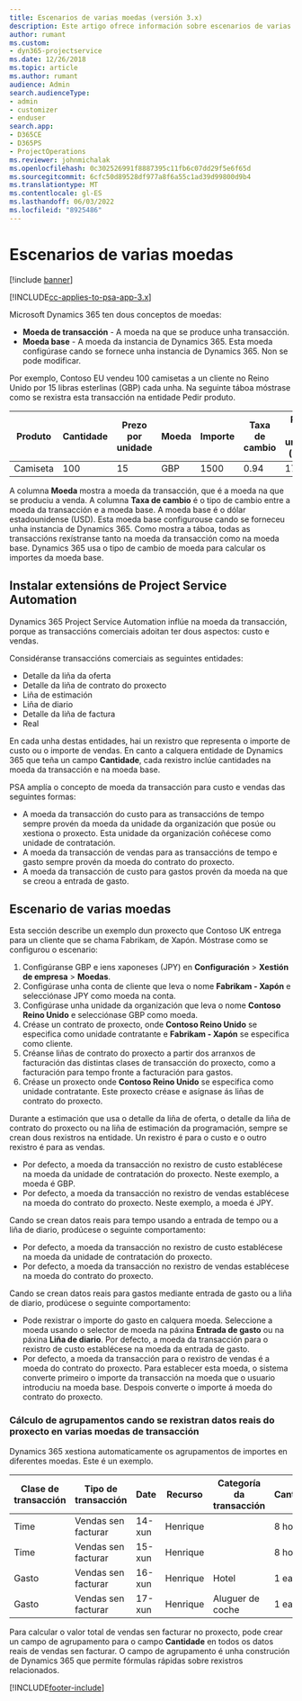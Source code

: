 ```yaml
---
title: Escenarios de varias moedas (versión 3.x)
description: Este artigo ofrece información sobre escenarios de varias moedas.
author: rumant
ms.custom:
- dyn365-projectservice
ms.date: 12/26/2018
ms.topic: article
ms.author: rumant
audience: Admin
search.audienceType:
- admin
- customizer
- enduser
search.app:
- D365CE
- D365PS
- ProjectOperations
ms.reviewer: johnmichalak
ms.openlocfilehash: 0c302526991f8887395c11fb6c07dd29f5e6f65d
ms.sourcegitcommit: 6cfc50d89528df977a8f6a55c1ad39d99800d9b4
ms.translationtype: MT
ms.contentlocale: gl-ES
ms.lasthandoff: 06/03/2022
ms.locfileid: "8925486"
---
```

# <a name="multiple-currency-scenarios"></a>Escenarios de varias moedas

[!include [banner](../includes/psa-now-project-operations.md)]

[!INCLUDE[cc-applies-to-psa-app-3.x](../includes/cc-applies-to-psa-app-3x.md)]

Microsoft Dynamics 365 ten dous conceptos de moedas:

- **Moeda de transacción** - A moeda na que se produce unha transacción. 
- **Moeda base** - A moeda da instancia de Dynamics 365. Esta moeda configúrase cando se fornece unha instancia de Dynamics 365. Non se pode modificar.

Por exemplo, Contoso EU vendeu 100 camisetas a un cliente no Reino Unido por 15 libras esterlinas (GBP) cada unha. Na seguinte táboa móstrase como se rexistra esta transacción na entidade Pedir produto.

| Produto | Cantidade | Prezo por unidade | Moeda | Importe | Taxa de cambio | Prezo por unidade (base)| Cantidade (base)|
|---------|----------|----------------|----------|--------|---------------|----------------------|--------------|
| Camiseta | 100      | 15             | GBP      | 1500   | 0.94          | 17,25 $               | 1725 $       |

A columna **Moeda** mostra a moeda da transacción, que é a moeda na que se produciu a venda. A columna **Taxa de cambio** é o tipo de cambio entre a moeda da transacción e a moeda base. A moeda base é o dólar estadounidense (USD). Esta moeda base configurouse cando se forneceu unha instancia de Dynamics 365.
Como mostra a táboa, todas as transaccións rexístranse tanto na moeda da transacción como na moeda base. Dynamics 365 usa o tipo de cambio de moeda para calcular os importes da moeda base.

## <a name="project-service-automation-extensions"></a>Instalar extensións de Project Service Automation

Dynamics 365 Project Service Automation inflúe na moeda da transacción, porque as transaccións comerciais adoitan ter dous aspectos: custo e vendas.

Considéranse transaccións comerciais as seguintes entidades:

- Detalle da liña da oferta
- Detalle da liña de contrato do proxecto
- Liña de estimación
- Liña de diario
- Detalle da liña de factura
- Real

En cada unha destas entidades, hai un rexistro que representa o importe de custo ou o importe de vendas. En canto a calquera entidade de Dynamics 365 que teña un campo **Cantidade**, cada rexistro inclúe cantidades na moeda da transacción e na moeda base. 

PSA amplía o concepto de moeda da transacción para custo e vendas das seguintes formas:

- A moeda da transacción do custo para as transaccións de tempo sempre provén da moeda da unidade da organización que posúe ou xestiona o proxecto. Esta unidade da organización coñécese como unidade de contratación.
- A moeda da transacción de vendas para as transaccións de tempo e gasto sempre provén da moeda do contrato do proxecto.
- A moeda da transacción de custo para gastos provén da moeda na que se creou a entrada de gasto.

## <a name="multiple-currency-scenario"></a>Escenario de varias moedas

Esta sección describe un exemplo dun proxecto que Contoso UK entrega para un cliente que se chama Fabrikam, de Xapón. Móstrase como se configurou o escenario:

1. Configúranse GBP e iens xaponeses (JPY) en **Configuración** \> **Xestión de empresa** \> **Moedas**. 
2. Configúrase unha conta de cliente que leva o nome **Fabrikam - Xapón** e selecciónase JPY como moeda na conta.
3. Configúrase unha unidade da organización que leva o nome **Contoso Reino Unido** e selecciónase GBP como moeda.
4. Créase un contrato de proxecto, onde **Contoso Reino Unido** se especifica como unidade contratante e **Fabrikam - Xapón** se especifica como cliente.
5. Créanse liñas de contrato do proxecto a partir dos arranxos de facturación das distintas clases de transacción do proxecto, como a facturación para tempo fronte a facturación para gastos.
6. Créase un proxecto onde **Contoso Reino Unido** se especifica como unidade contratante. Este proxecto créase e asígnase ás liñas de contrato do proxecto.


Durante a estimación que usa o detalle da liña de oferta, o detalle da liña de contrato do proxecto ou na liña de estimación da programación, sempre se crean dous rexistros na entidade. Un rexistro é para o custo e o outro rexistro é para as vendas.

- Por defecto, a moeda da transacción no rexistro de custo establécese na moeda da unidade de contratación do proxecto. Neste exemplo, a moeda é GBP.
- Por defecto, a moeda da transacción no rexistro de vendas establécese na moeda do contrato do proxecto. Neste exemplo, a moeda é JPY.

Cando se crean datos reais para tempo usando a entrada de tempo ou a liña de diario, prodúcese o seguinte comportamento:

- Por defecto, a moeda da transacción no rexistro de custo establécese na moeda da unidade de contratación do proxecto.
- Por defecto, a moeda da transacción no rexistro de vendas establécese na moeda do contrato do proxecto.

Cando se crean datos reais para gastos mediante entrada de gasto ou a liña de diario, prodúcese o seguinte comportamento:

- Pode rexistrar o importe do gasto en calquera moeda. Seleccione a moeda usando o selector de moeda na páxina **Entrada de gasto** ou na páxina **Liña de diario**. Por defecto, a moeda da transacción para o rexistro de custo establécese na moeda da entrada de gasto. 
- Por defecto, a moeda da transacción para o rexistro de vendas é a moeda do contrato do proxecto. Para establecer esta moeda, o sistema converte primeiro o importe da transacción na moeda que o usuario introduciu na moeda base. Despois converte o importe á moeda do contrato do proxecto. 

### <a name="computing-roll-ups-when-project-actuals-are-recorded-in-multiple-transaction-currencies"></a>Cálculo de agrupamentos cando se rexistran datos reais do proxecto en varias moedas de transacción

Dynamics 365 xestiona automaticamente os agrupamentos de importes en diferentes moedas. Este é un exemplo.

| Clase de transacción | Tipo de transacción| Date   | Recurso | Categoría da transacción | Cantidade | Prezo por unidade | Importe      | Taxa de cambio | Cantidade en base |
|-------------------|------------------|--------|----------|----------------------|----------|--------------|-------------|---------------|----------------|
| Time              | Vendas sen facturar   | 14-xun | Henrique  |                      | 8 horas    | 20.000 JPY    | 160.000 JPY | 123           | 1300,81 USD    |
| Time              | Vendas sen facturar   | 15-xun | Henrique  |                      | 8 horas    | 20.000 JPY    | 160.000 JPY | 123           | 1300,81 USD    |
| Gasto           | Vendas sen facturar   | 16-xun | Henrique  | Hotel                | 1 ea     | 250 EUR      | 250 EUR     | 0.94          | 265,95 USD     |
| Gasto           | Vendas sen facturar   | 17-xun | Henrique  | Aluguer de coche           | 1 ea     | 150 EUR      | 150 EUR     | 0.94          | 159,57 USD     |

Para calcular o valor total de vendas sen facturar no proxecto, pode crear un campo de agrupamento para o campo **Cantidade** en todos os datos reais de vendas sen facturar. O campo de agrupamento é unha construción de Dynamics 365 que permite fórmulas rápidas sobre rexistros relacionados.


[!INCLUDE[footer-include](../includes/footer-banner.md)]
